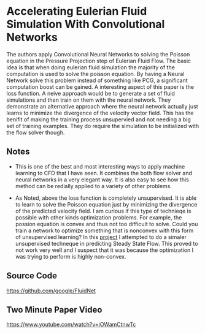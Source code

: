 
# Accelerating Eulerian Fluid Simulation With Convolutional Networks

The authors apply Convolutional Neural Networks to solving the Poisson equation in the Pressure Projection step of Eulerian Fluid Flow. The basic idea is that when doing eulerian fluid simulation the majority of the computation is used to solve the poisson equation. By having a Neural Network solve this problem instead of something like PCG, a significant computation boost can be gained. A interesting aspect of this paper is the loss function. A neive approach would be to generate a set of fluid simulations and then train on them with the neural network. They demonstrate an alternative approach where the neural network actually just learns to minimize the divergence of the velocity vector field. This has the benifit of making the training process unsupervied and not needing a big set of training examples. They do require the simulation to be initialized with the flow solver though.

## Notes

- This is one of the best and most interesting ways to apply machine learning to CFD that I have seen. It combines the both flow solver and neural networks in a very elegant way. It is also easy to see how this method can be redially applied to a variety of other problems.

- As Noted, above the loss function is completely unsupervised. It is able to learn to solve the Poisson equation just by minimizing the divergence of the predicted velocity field. I am curious if this type of technieqe is possible with other kinds optimization problems. For example, the possion equation is convex and thus not too difficult to solve. Could you train a network to optimize something that is nonconvex with this form of unsupervised learning? In this [project](https://github.com/loliverhennigh/Steady-State-Flow-With-Neural-Nets/tree/boundary_learning) I attempted to do a simaler unsupervised techneque in predicting Steady State Flow. This proved to not work very well and I suspect that it was because the optimization I was trying to perform is highly non-convex.

## Source Code

https://github.com/google/FluidNet

## Two Minute Paper Video

https://www.youtube.com/watch?v=iOWamCtnwTc

